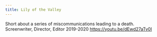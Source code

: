```yaml
---
title: Lily of the Valley
---
```

Short about a series of miscommunications leading to a death.
Screenwriter, Director, Editor 2019-2020
https://youtu.be/dEwd27aTv0I
